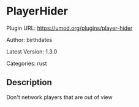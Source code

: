 # PlayerHider

Plugin URL: https://umod.org/plugins/player-hider

Author: birthdates

Latest Version: 1.3.0

Categories: rust

## Description

Don't network players that are out of view
